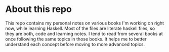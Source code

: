 # About this repo
This repo contains my personal notes on various books I'm working on right now, while learning
Haskell. Most of the files are literate haskell files, so they are both, code and learning notes.
I tend to read from several books at once following the same topics in those books. It helps me to better understand each concept before moving to more advanced topics.

